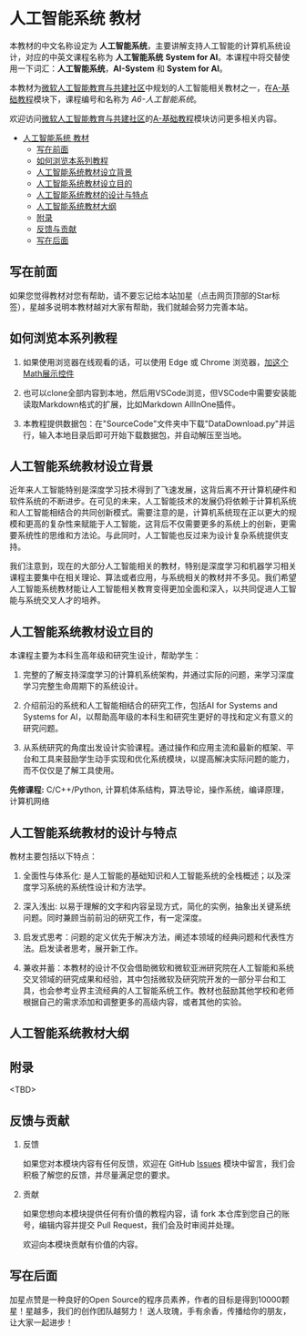 <!--Copyright © Microsoft Corporation. All rights reserved.
  适用于[License](https://github.com/YanjieGao/AI-System/blob/main/LICENSE)版权许可-->

# 人工智能系统 教材

本教材的中文名称设定为 **人工智能系统**，主要讲解支持人工智能的计算机系统设计，对应的中英文课程名称为 **人工智能系统** **System for AI**。本课程中将交替使用一下词汇：**人工智能系统**，**AI-System** 和 **System for AI**。

本教材为[微软人工智能教育与共建社区](https://github.com/microsoft/ai-edu)中规划的人工智能相关教材之一，在[A-基础教程](https://github.com/microsoft/ai-edu/tree/master/A-%E5%9F%BA%E7%A1%80%E6%95%99%E7%A8%8B)模块下，课程编号和名称为 *A6-人工智能系统*。

欢迎访问[微软人工智能教育与共建社区](https://github.com/microsoft/ai-edu)的[A-基础教程](https://github.com/microsoft/ai-edu/tree/master/A-%E5%9F%BA%E7%A1%80%E6%95%99%E7%A8%8B)模块访问更多相关内容。

- [人工智能系统 教材](#人工智能系统-教材)
  - [写在前面](#写在前面)
  - [如何浏览本系列教程](#如何浏览本系列教程)
  - [人工智能系统教材设立背景](#人工智能系统教材设立背景)
  - [人工智能系统教材设立目的](#人工智能系统教材设立目的)
  - [人工智能系统教材的设计与特点](#人工智能系统教材的设计与特点)
  - [人工智能系统教材大纲](#人工智能系统教材大纲)
  - [附录](#附录)
  - [反馈与贡献](#反馈与贡献)
  - [写在后面](#写在后面)

## 写在前面

如果您觉得教材对您有帮助，请不要忘记给本站加星（点击网页顶部的Star标签），星越多说明本教材越对大家有帮助，我们就越会努力完善本站。

## 如何浏览本系列教程

1. 如果使用浏览器在线观看的话，可以使用 Edge 或 Chrome 浏览器，[加这个Math展示控件](https://chrome.google.com/webstore/detail/mathjax-plugin-for-github/ioemnmodlmafdkllaclgeombjnmnbima)

2. 也可以clone全部内容到本地，然后用VSCode浏览，但VSCode中需要安装能读取Markdown格式的扩展，比如Markdown AllInOne插件。

3. 本教程提供数据包：在"SourceCode"文件夹中下载"DataDownload.py"并运行，输入本地目录后即可开始下载数据包，并自动解压至当地。


## 人工智能系统教材设立背景

近年来人工智能特别是深度学习技术得到了飞速发展，这背后离不开计算机硬件和软件系统的不断进步。在可见的未来，人工智能技术的发展仍将依赖于计算机系统和人工智能相结合的共同创新模式。需要注意的是，计算机系统现在正以更大的规模和更高的复杂性来赋能于人工智能，这背后不仅需要更多的系统上的创新，更需要系统性的思维和方法论。与此同时，人工智能也反过来为设计复杂系统提供支持。

我们注意到，现在的大部分人工智能相关的教材，特别是深度学习和机器学习相关课程主要集中在相关理论、算法或者应用，与系统相关的教材并不多见。我们希望人工智能系统教材能让人工智能相关教育变得更加全面和深入，以共同促进人工智能与系统交叉人才的培养。


## 人工智能系统教材设立目的

本课程主要为本科生高年级和研究生设计，帮助学生：

1. 完整的了解支持深度学习的计算机系统架构，并通过实际的问题，来学习深度学习完整生命周期下的系统设计。
 
2. 介绍前沿的系统和人工智能相结合的研究工作，包括AI for Systems and Systems for AI，以帮助高年级的本科生和研究生更好的寻找和定义有意义的研究问题。

3. 从系统研究的角度出发设计实验课程。通过操作和应用主流和最新的框架、平台和工具来鼓励学生动手实现和优化系统模块，以提高解决实际问题的能力，而不仅仅是了解工具使用。

**先修课程:** C/C++/Python, 计算机体系结构，算法导论，操作系统，编译原理，计算机网络

## 人工智能系统教材的设计与特点

教材主要包括以下特点：

1. 全面性与体系化: 是人工智能的基础知识和人工智能系统的全栈概述；以及深度学习系统的系统性设计和方法学。

2. 深入浅出: 以易于理解的文字和内容呈现方式，简化的实例，抽象出关键系统问题。同时兼顾当前前沿的研究工作，有一定深度。

3. 启发式思考：问题的定义优先于解决方法，阐述本领域的经典问题和代表性方法。启发读者思考，展开新工作。

4. 兼收并蓄：本教材的设计不仅会借助微软和微软亚洲研究院在人工智能和系统交叉领域的研究成果和经验，其中包括微软及研究院开发的一部分平台和工具，也会参考业界主流经典的人工智能系统工作。教材也鼓励其他学校和老师根据自己的需求添加和调整更多的高级内容，或者其他的实验。

## 人工智能系统教材大纲

## 附录

\<TBD>

## 反馈与贡献

1. 反馈

    如果您对本模块内容有任何反馈，欢迎在 GitHub [Issues](https://github.com/microsoft/AI-System/issues) 模块中留言，我们会积极了解您的反馈，并尽量满足您的要求。

2. 贡献

    如果您想向本模块提供任何有价值的教程内容，请 fork 本仓库到您自己的账号，编辑内容并提交 Pull Request，我们会及时审阅并处理。

    欢迎向本模块贡献有价值的内容。

## 写在后面

加星点赞是一种良好的Open Source的程序员素养，作者的目标是得到10000颗星！星越多，我们的创作团队越努力！
送人玫瑰，手有余香，传播给你的朋友，让大家一起进步！
